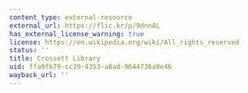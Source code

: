 ```yaml
---
content_type: external-resource
external_url: https://flic.kr/p/9dnnAL
has_external_license_warning: true
license: https://en.wikipedia.org/wiki/All_rights_reserved
status: ''
title: Crossett Library
uid: ffa9fb79-cc39-4353-a8ad-9644736a0e46
wayback_url: ''
---
```

